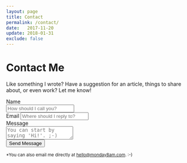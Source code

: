 ```yaml
---
layout: page
title: Contact
permalink: /contact/
date:   2017-11-20
update: 2018-01-31
exclude: false
---
```

# Contact Me

Like something I wrote? Have a suggestion for an article, things to share about, or even work? Let me know!

<form action="https://formspree.io/hello@gmail.com" method="POST">
  <div>
    <label for="name">Name</label><br/>
    <input type="text" name="name" placeholder="How should I call you?" required>
  </div>
  <div>
    <label for="__replyto">Email</label>
    <input type="email" name="__replyto" id="__replyto" placeholder="Where should I reply to?" required>
  </div>
  <div>
    <label for="message">Message</label><br/>
    <textarea name="message" placeholder="You can start by saying 'Hi!'. ;-)" required></textarea>
  </div>
  <input type="hidden" name="__subject" value="New contact from monday8am.com">
  <input type="hidden" name="__redirect" value="http://monday8am.com/contact/thank-you">
  <button type="submit">Send Message</button>
</form>

<small>*You can also email me directly at [hello@monday8am.com][email]. :-)</small>

[email]:  mailto:hello@monday8am.com
